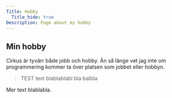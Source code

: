 ```yaml
---
Title: Hobby 
  Title_hide: true
Description: Page about my hobby
---
```



Min hobby
-----------------

Cirkus är tyvärr både jobb och hobby. Än så länge vet jag inte om programmering kommer ta över platsen som jobbet eller hobbyn.
<blockquote>TEST text blablablabl bla balbla</blockquote>
Mer text blablabla.